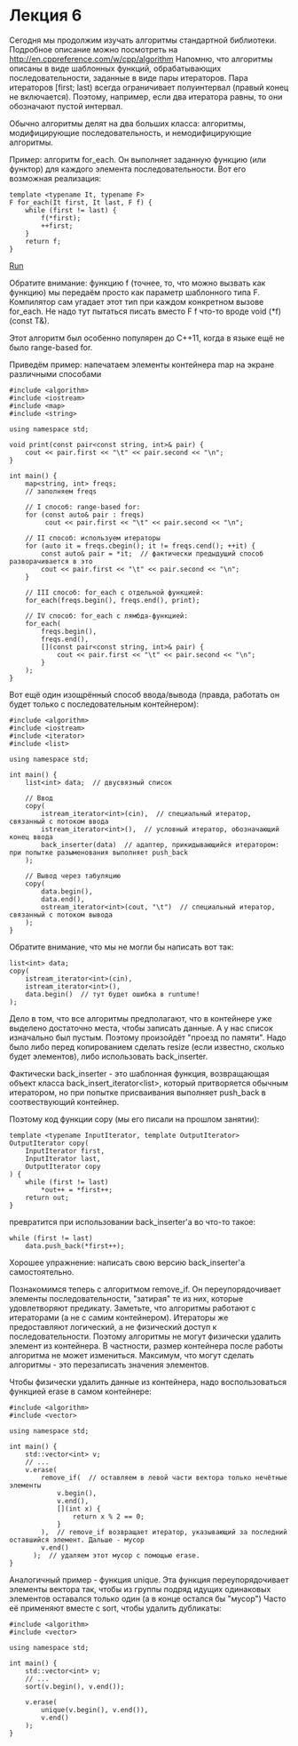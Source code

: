 # Лекция 6


Сегодня мы продолжим изучать алгоритмы стандартной библиотеки.
Подробное описание можно посмотреть на http://en.cppreference.com/w/cpp/algorithm
Напомню, что алгоритмы описаны в виде шаблонных функций,
обрабатывающих последовательности, заданные в виде пары итераторов.
Пара итераторов [first; last) всегда ограничивает полуинтервал (правый конец не включается).
Поэтому, например, если два итератора равны, то они обозначают пустой интервал.

Обычно алгоритмы делят на два больших класса:
алгоритмы, модифицирующие последовательность, и немодифицирующие алгоритмы.

Пример: алгоритм for_each.
Он выполняет заданную функцию (или функтор) для каждого элемента последовательности.
Вот его возможная реализация:

    template <typename It, typename F>
    F for_each(It first, It last, F f) {
        while (first != last) {
            f(*first);
            ++first;
        }
        return f;
    }

[Run](https://godbolt.org/g/LMwHG6)

Обратите внимание: функцию f (точнее, то, что можно вызвать как функцию)
мы передаём просто как параметр шаблонного типа F.
Компилятор сам угадает этот тип при каждом конкретном вызове for_each.
Не надо тут пытаться писать вместо F f что-то вроде void (*f)(const T&).

Этот алгоритм был особенно популярен до C++11, когда в языке ещё не было range-based for.

Приведём пример: напечатаем элементы контейнера map на экране различными способами

    #include <algorithm>
    #include <iostream>
    #include <map>
    #include <string>

    using namespace std;

    void print(const pair<const string, int>& pair) {
        cout << pair.first << "\t" << pair.second << "\n";
    }

    int main() {
        map<string, int> freqs;
        // заполняем freqs

        // I способ: range-based for:
        for (const auto& pair : freqs)
             cout << pair.first << "\t" << pair.second << "\n";

        // II способ: используем итераторы
        for (auto it = freqs.cbegin(); it != freqs.cend(); ++it) {
            const auto& pair = *it;  // фактически предыдущий способ разворачивается в это
            cout << pair.first << "\t" << pair.second << "\n";
        }

        // III способ: for_each с отдельной функцией:
        for_each(freqs.begin(), freqs.end(), print);

        // IV способ: for_each с лямбда-функцией:
        for_each(
            freqs.begin(),
            freqs.end(),
            [](const pair<const string, int>& pair) {
                cout << pair.first << "\t" << pair.second << "\n";
            }
        );
    }

Вот ещё один изощрённый способ ввода/вывода (правда, работать он будет только с последовательным контейнером):

    #include <algorithm>
    #include <iostream>
    #include <iterator>
    #include <list>

    using namespace std;

    int main() {
        list<int> data;  // двусвязный список

        // Ввод
        copy(
            istream_iterator<int>(cin),  // специальный итератор, связанный с потоком ввода
            istream_iterator<int>(),  // условный итератор, обозначающий конец ввода
            back_inserter(data)  // адаптер, прикидывающийся итератором: при попытке разыменования выполняет push_back
        );

        // Вывод через табуляцию
        copy(
            data.begin(),
            data.end(),
            ostream_iterator<int>(cout, "\t")  // специальный итератор, связанный с потоком вывода
        );
    }

Обратите внимание, что мы не могли бы написать вот так:

    list<int> data;
    copy(
        istream_iterator<int>(cin),
        istream_iterator<int>(),
        data.begin()  // тут будет ошибка в runtume!
    );

Дело в том, что все алгоритмы предполагают, что в контейнере уже выделено достаточно места, чтобы записать данные.
А у нас список изначально был пустым. Поэтому произойдёт "проезд по памяти".
Надо было либо перед копированием сделать resize (если известно, сколько будет элементов),
либо использовать back_inserter.

Фактически back_inserter - это шаблонная функция, возвращающая объект класса back_insert_iterator<list<int>>,
который притворяется обычным итератором, но при попытке присваивания выполняет push_back в соотвествующий контейнер.

Поэтому код функции copy (мы его писали на прошлом занятии):

    template <typename InputIterator, template OutputIterator>
    OutputIterator copy(
        InputIterator first,
        InputIterator last,
        OutputIterator copy
    ) {
        while (first != last)
            *out++ = *first++;
        return out;
    }

превратится при использовании back_inserter'а во что-то такое:

    while (first != last)
        data.push_back(*first++);

Хорошее упражнение: написать свою версию back_inserter'а самостоятельно.


Познакомимся теперь с алгоритмом remove_if.
Он переупорядочивает элементы последовательности, "затирая" те из них, которые удовлетворяют предикату.
Заметьте, что алгоритмы работают с итераторами (а не с самим контейнером).
Итераторы же предоставляют логический, а не физический доступ к последовательности.
Поэтому алгоритмы не могут физически удалить элемент из контейнера.
В частности, размер контейнера после работы алгоритма не может измениться.
Максимум, что могут сделать алгоритмы - это перезаписать значения элементов.

Чтобы физически удалить данные из контейнера, надо воспользоваться функцией erase в самом контейнере:

    #include <algorithm>
    #include <vector>

    using namespace std;

    int main() {
        std::vector<int> v;
        // ...
        v.erase(
            remove_if(  // оставляем в левой части вектора только нечётные элементы
                v.begin(),
                v.end(),
                [](int x) {
                    return x % 2 == 0;
                }
            ),  // remove_if возвращает итератор, указывающий за последний оставшийся элемент. Дальше - мусор
            v.end()
          );  // удаляем этот мусор с помощью erase.
    }


Аналогичный пример - функция unique.
Эта функция переупорядочивает элементы вектора так,
чтобы из группы подряд идущих одинаковых элементов оставался только один
(а в конце остался бы "мусор")
Часто её применяют вместе с sort, чтобы удалить дубликаты:

    #include <algorithm>
    #include <vector>

    using namespace std;

    int main() {
        std::vector<int> v;
        // ...
        sort(v.begin(), v.end());

        v.erase(
            unique(v.begin(), v.end()),
            v.end()
        );
    }

